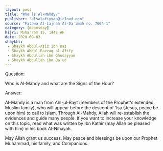 ```yaml
---
layout: post
title: "Who is Al-Mahdy?"
publisher: "alsalafiyyah@icloud.com"
source: "Fatawa Al-Lajnah Al-Da'imah no. 7664-1"
category: [doomsday]
hijri: Muharram 15, 1442 AH
date: 2020-09-03
shaykhs: 
 - Shaykh Abdul-Aziz ibn Baz
 - Shaykh Abdul-Razzaq al-Afify
 - Shaykh Abdullah ibn Ghudayyan
 - Shaykh Abdullah ibn Qa'ud
---
```


Question: 

Who is Al-Mahdy and what are the Signs of the Hour? 

Answer:

Al-Mahdy is a man from Ahl-ul-Bayt (members of the Prophet's extended Muslim family), who will appear before the descent of 'Isa (Jesus, peace be upon him) to call to Islam. Through Al-Mahdy, Allah will re-establish the evidences and guide many people. If you want to increase your knowledge on this topic, read what was written by Ibn Kathir (may Allah be pleased with him) in his book Al-Nihayah.

May Allah grant us success. May peace and blessings be upon our Prophet Muhammad, his family, and Companions. 

